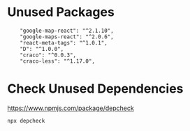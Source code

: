 # Unused Packages
```
    "google-map-react": "^2.1.10",
    "google-maps-react": "^2.0.6",
    "react-meta-tags": "^1.0.1",
    "D": "^1.0.0",
    "craco": "^0.0.3",
    "craco-less": "^1.17.0",

```

# Check Unused Dependencies
https://www.npmjs.com/package/depcheck
```
npx depcheck
```